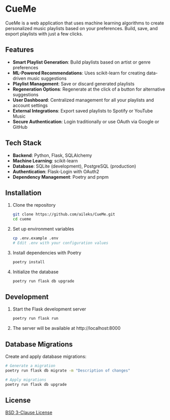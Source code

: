 # CueMe

CueMe is a web application that uses machine learning algorithms to create personalized music playlists based on your preferences. Build, save, and export playlists with just a few clicks.

## Features

- **Smart Playlist Generation**: Build playlists based on artist or genre preferences
- **ML-Powered Recommendations**: Uses scikit-learn for creating data-driven music suggestions
- **Playlist Management**: Save or discard generated playlists
- **Regeneration Options**: Regenerate at the click of a button for alternative suggestions
- **User Dashboard**: Centralized management for all your playlists and account settings
- **External Integrations**: Export saved playlists to Spotify or YouTube Music
- **Secure Authentication**: Login traditionally or use OAuth via Google or GitHub

## Tech Stack

- **Backend**: Python, Flask, SQLAlchemy
- **Machine Learning**: scikit-learn
- **Database**: SQLite (development), PostgreSQL (production)
- **Authentication**: Flask-Login with OAuth2
- **Dependency Management**: Poetry and pnpm

## Installation

1. Clone the repository

   ```bash
   git clone https://github.com/aileks/CueMe.git
   cd cueme
   ```

2. Set up environment variables

   ```bash
   cp .env.example .env
   # Edit .env with your configuration values
   ```

3. Install dependencies with Poetry

   ```bash
   poetry install
   ```

4. Initialize the database
   ```bash
   poetry run flask db upgrade
   ```

## Development

1. Start the Flask development server

   ```bash
   poetry run flask run
   ```

2. The server will be available at http://localhost:8000

## Database Migrations

Create and apply database migrations:

```bash
# Generate a migration
poetry run flask db migrate -m "Description of changes"

# Apply migrations
poetry run flask db upgrade
```

## License

[BSD 3-Clause License](LICENSE)
